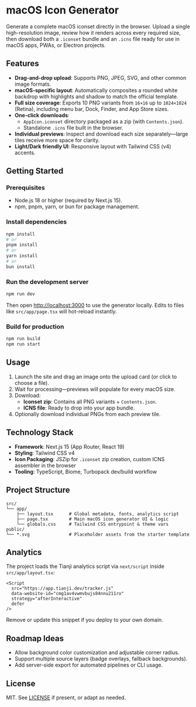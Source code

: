 # macOS Icon Generator

Generate a complete macOS iconset directly in the browser. Upload a single high-resolution image, review how it renders across every required size, then download both a `.iconset` bundle and an `.icns` file ready for use in macOS apps, PWAs, or Electron projects.

## Features
- **Drag-and-drop upload**: Supports PNG, JPEG, SVG, and other common image formats.
- **macOS-specific layout**: Automatically composites a rounded white backdrop with highlights and shadow to match the official template.
- **Full size coverage**: Exports 10 PNG variants from `16×16` up to `1024×1024` (Retina), including menu bar, Dock, Finder, and App Store sizes.
- **One-click downloads**:
  - `AppIcon.iconset` directory packaged as a zip (with `Contents.json`).
  - Standalone `.icns` file built in the browser.
- **Individual previews**: Inspect and download each size separately—large tiles receive more space for clarity.
- **Light/Dark friendly UI**: Responsive layout with Tailwind CSS (v4) accents.

## Getting Started

### Prerequisites
- Node.js 18 or higher (required by Next.js 15).
- npm, pnpm, yarn, or bun for package management.

### Install dependencies
```bash
npm install
# or
pnpm install
# or
yarn install
# or
bun install
```

### Run the development server
```bash
npm run dev
```
Then open [http://localhost:3000](http://localhost:3000) to use the generator locally. Edits to files like `src/app/page.tsx` will hot-reload instantly.

### Build for production
```bash
npm run build
npm run start
```

## Usage
1. Launch the site and drag an image onto the upload card (or click to choose a file).
2. Wait for processing—previews will populate for every macOS size.
3. Download:
   - **Iconset zip**: Contains all PNG variants + `Contents.json`.
   - **ICNS file**: Ready to drop into your app bundle.
4. Optionally download individual PNGs from each preview tile.

## Technology Stack
- **Framework**: Next.js 15 (App Router, React 19)
- **Styling**: Tailwind CSS v4
- **Icon Packaging**: JSZip for `.iconset` zip creation, custom ICNS assembler in the browser
- **Tooling**: TypeScript, Biome, Turbopack dev/build workflow

## Project Structure
```
src/
└── app/
    ├── layout.tsx      # Global metadata, fonts, analytics script
    ├── page.tsx        # Main macOS icon generator UI & logic
    └── globals.css     # Tailwind CSS entrypoint & theme vars
public/
└── *.svg               # Placeholder assets from the starter template
```

## Analytics
The project loads the Tianji analytics script via `next/script` inside `src/app/layout.tsx`:
```tsx
<Script
  src="https://app.tianji.dev/tracker.js"
  data-website-id="cmg1av4vwmvbujs84nnu211ro"
  strategy="afterInteractive"
  defer
/>
```
Remove or update this snippet if you deploy to your own domain.

## Roadmap Ideas
- Allow background color customization and adjustable corner radius.
- Support multiple source layers (badge overlays, fallback backgrounds).
- Add server-side export for automated pipelines or CLI usage.

## License
MIT. See [LICENSE](LICENSE) if present, or adapt as needed.
